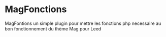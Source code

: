 MagFonctions
============

MagFontions un simple plugin pour mettre les fonctions php necessaire au bon fonctionnement du thème Mag pour Leed
